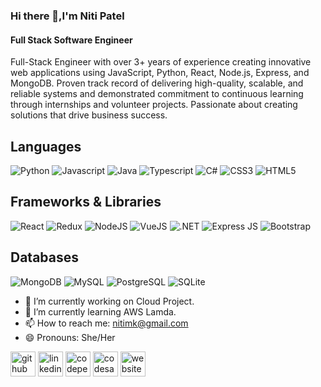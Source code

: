

### Hi there 👋,I'm Niti Patel
#### Full Stack Software Engineer
Full-Stack Engineer with over 3+ years of experience creating innovative web applications using JavaScript, Python, React, Node.js, Express, and MongoDB. Proven track record of delivering high-quality, scalable, and reliable systems and demonstrated commitment to continuous learning through internships and volunteer projects. Passionate about creating solutions that drive business success.

## Languages
![Python](https://img.shields.io/badge/Python-FFD43B?style=for-the-badge&logo=python&logoColor=blue "Python")
![Javascript](https://img.shields.io/badge/JavaScript-323330?style=for-the-badge&logo=javascript&logoColor=F7DF1E "Javascript")
![Java](https://img.shields.io/badge/OpenJDK-ED8B00?style=for-the-badge&logo=openjdk&logoColor=white "Java")
![Typescript](https://img.shields.io/badge/TypeScript-007ACC?style=for-the-badge&logo=typescript&logoColor=white "Typescript")
![C#](https://img.shields.io/badge/C%23-239120?style=for-the-badge&logo=c-sharp&logoColor=white "C#")
![CSS3](https://img.shields.io/badge/CSS3-1572B6?style=for-the-badge&logo=css3&logoColor=white "CSS3")
![HTML5](https://img.shields.io/badge/HTML5-E34F26?style=for-the-badge&logo=html5&logoColor=white "HTML5")

## Frameworks & Libraries
![React](https://img.shields.io/badge/React-20232A?style=for-the-badge&logo=react&logoColor=61DAFB "React")
![Redux](https://img.shields.io/badge/Redux-593D88?style=for-the-badge&logo=redux&logoColor=white "Redux")
![NodeJS](https://img.shields.io/badge/Node.js-339933?style=for-the-badge&logo=nodedotjs&logoColor=white)
![VueJS](https://img.shields.io/badge/Vue.js-35495E?style=for-the-badge&logo=vuedotjs&logoColor=4FC08D)
![.NET](https://img.shields.io/badge/.NET-512BD4?style=for-the-badge&logo=dotnet&logoColor=white ".NET")
![Express JS](https://img.shields.io/badge/Express.js-000000?style=for-the-badge&logo=express&logoColor=white)
![Bootstrap](https://img.shields.io/badge/Bootstrap-563D7C?style=for-the-badge&logo=bootstrap&logoColor=white "Bootstrap")

## Databases
![MongoDB](https://img.shields.io/badge/MongoDB-4EA94B?style=for-the-badge&logo=mongodb&logoColor=white)
![MySQL](https://img.shields.io/badge/MySQL-005C84?style=for-the-badge&logo=mysql&logoColor=white "MySQL")
![PostgreSQL](https://img.shields.io/badge/PostgreSQL-316192?style=for-the-badge&logo=postgresql&logoColor=white "PostgreSQL")
![SQLite](https://img.shields.io/badge/SQLite-07405E?style=for-the-badge&logo=sqlite&logoColor=white "SQLite")


- 🔭 I’m currently working on Cloud Project. 
- 🌱 I’m currently learning AWS Lamda. 
- 📫 How to reach me: nitimk@gmail.com 
- 😄 Pronouns: She/Her 


[<img src='https://cdn.jsdelivr.net/npm/simple-icons@3.0.1/icons/github.svg' alt='github' height='40'>](https://github.com/https://github.com/nitimk)  [<img src='https://cdn.jsdelivr.net/npm/simple-icons@3.0.1/icons/linkedin.svg' alt='linkedin' height='40'>](https://www.linkedin.com/in/https://www.linkedin.com/in/nitimk//)  [<img src='https://cdn.jsdelivr.net/npm/simple-icons@3.0.1/icons/codepen.svg' alt='codepen' height='40'>](https://codepen.io/https://codepen.io/nitimk)  [<img src='https://cdn.jsdelivr.net/npm/simple-icons@3.0.1/icons/codesandbox.svg' alt='codesandbox' height='40'>](https://codesandbox.io/u/https://codesandbox.io/u/nitimk)  [<img src='https://cdn.jsdelivr.net/npm/simple-icons@3.0.1/icons/icloud.svg' alt='website' height='40'>](https://github.com/nitimk/MyPortfolio)  


